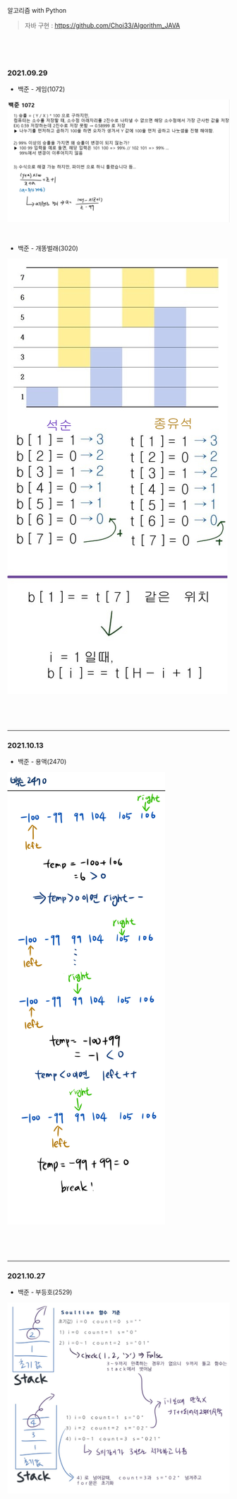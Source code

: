 알고리즘 with Python

> 자바 구현 : https://github.com/Choi33/Algorithm_JAVA
<br>
<br>
<br>

### 2021.09.29

- 백준 - 게임(1072)

![1072](./이미지/1072.PNG)

<br>

- 백준 - 개똥벌래(3020)

![3020](./이미지/3020.jpg)

<br>

<br>

<br>

<hr>

### 2021.10.13


- 백준 - 용액(2470) 

![3020](./이미지/2470.png)

<br>

<br>

<br>

<hr>

### 2021.10.27

- 백준 - 부등호(2529)

![2529](./이미지/2529.jpg)



